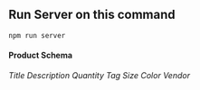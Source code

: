 ## Run Server on this command

`npm run server`

#### Product Schema
*Title*
*Description*
*Quantity*
*Tag*
*Size*
*Color*
*Vendor*
